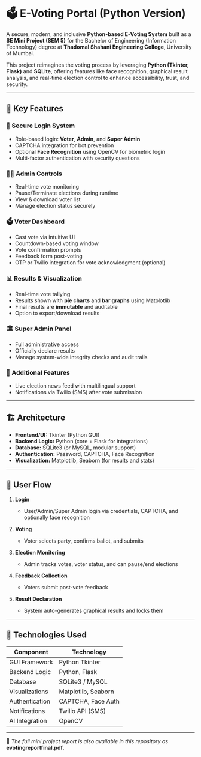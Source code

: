 # 🗳️ E-Voting Portal (Python Version)

A secure, modern, and inclusive **Python-based E-Voting System** built as a **SE Mini Project (SEM 5)** for the Bachelor of Engineering (Information Technology) degree at **Thadomal Shahani Engineering College**, University of Mumbai.

This project reimagines the voting process by leveraging **Python (Tkinter, Flask)** and **SQLite**, offering features like face recognition, graphical result analysis, and real-time election control to enhance accessibility, trust, and security.

---

## 🚀 Key Features

### 🔐 Secure Login System
- Role-based login: **Voter**, **Admin**, and **Super Admin**
- CAPTCHA integration for bot prevention
- Optional **Face Recognition** using OpenCV for biometric login
- Multi-factor authentication with security questions

### 🧑‍⚖️ Admin Controls
- Real-time vote monitoring
- Pause/Terminate elections during runtime
- View & download voter list
- Manage election status securely

### 🗳️ Voter Dashboard
- Cast vote via intuitive UI
- Countdown-based voting window
- Vote confirmation prompts
- Feedback form post-voting
- OTP or Twilio integration for vote acknowledgment (optional)

### 📊 Results & Visualization
- Real-time vote tallying
- Results shown with **pie charts** and **bar graphs** using Matplotlib
- Final results are **immutable** and auditable
- Option to export/download results

### 🏛️ Super Admin Panel
- Full administrative access
- Officially declare results
- Manage system-wide integrity checks and audit trails

### 📰 Additional Features
- Live election news feed with multilingual support
- Notifications via Twilio (SMS) after vote submission

---

## 🏗️ Architecture

- **Frontend/UI:** Tkinter (Python GUI)
- **Backend Logic:** Python (core + Flask for integrations)
- **Database:** SQLite3 (or MySQL, modular support)
- **Authentication:** Password, CAPTCHA, Face Recognition
- **Visualization:** Matplotlib, Seaborn (for results and stats)

---

## 🔄 User Flow

1. **Login**
   - User/Admin/Super Admin login via credentials, CAPTCHA, and optionally face recognition

2. **Voting**
   - Voter selects party, confirms ballot, and submits

3. **Election Monitoring**
   - Admin tracks votes, voter status, and can pause/end elections

4. **Feedback Collection**
   - Voters submit post-vote feedback

5. **Result Declaration**
   - System auto-generates graphical results and locks them

---

## 🧪 Technologies Used

| Component            | Technology         |
|---------------------|--------------------|
| GUI Framework        | Python Tkinter     |
| Backend Logic        | Python, Flask      |
| Database             | SQLite3 / MySQL    |
| Visualizations       | Matplotlib, Seaborn|
| Authentication       | CAPTCHA, Face Auth |
| Notifications        | Twilio API (SMS)   |
| AI Integration       | OpenCV             |

---

📄 _The full mini project report is also available in this repository as_ **evotingreportfinal.pdf**.

